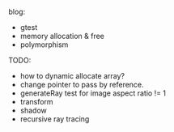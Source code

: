 blog: 
* gtest
* memory allocation & free
* polymorphism

TODO: 
* how to dynamic allocate array? 
* change pointer to pass by reference.
* generateRay test for image aspect ratio != 1
* transform
* shadow
* recursive ray tracing